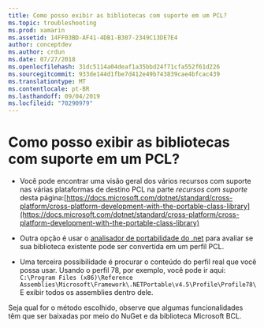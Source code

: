 ```yaml
---
title: Como posso exibir as bibliotecas com suporte em um PCL?
ms.topic: troubleshooting
ms.prod: xamarin
ms.assetid: 14FF03BD-AF41-4DB1-B307-2349C13DE7E4
author: conceptdev
ms.author: crdun
ms.date: 07/27/2018
ms.openlocfilehash: 31dc5114a04deaf1a35bbd24f71cfa552f61d226
ms.sourcegitcommit: 933de144d1fbe7d412e49b743839cae4bfcac439
ms.translationtype: MT
ms.contentlocale: pt-BR
ms.lasthandoff: 09/04/2019
ms.locfileid: "70290979"
---
```

# <a name="how-can-i-view-what-libraries-are-supported-in-a-pcl"></a>Como posso exibir as bibliotecas com suporte em um PCL?

- Você pode encontrar uma visão geral dos vários recursos com suporte nas várias plataformas de destino PCL na parte *recursos com suporte* desta página:[https://docs.microsoft.com/dotnet/standard/cross-platform/cross-platform-development-with-the-portable-class-library](https://docs.microsoft.com/dotnet/standard/cross-platform/cross-platform-development-with-the-portable-class-library)

- Outra opção é usar o [analisador de portabilidade do .net](https://visualstudiogallery.msdn.microsoft.com/1177943e-cfb7-4822-a8a6-e56c7905292b) para avaliar se sua biblioteca existente pode ser convertida em um perfil PCL.

- Uma terceira possibilidade é procurar o conteúdo do perfil real que você possa usar. Usando o perfil 78, por exemplo, você pode ir aqui: `C:\Program Files (x86)\Reference Assemblies\Microsoft\Framework\.NETPortable\v4.5\Profile\Profile78\`E exibir todos os assemblies dentro dele.

Seja qual for o método escolhido, observe que algumas funcionalidades têm que ser baixadas por meio do NuGet e da biblioteca Microsoft BCL.
